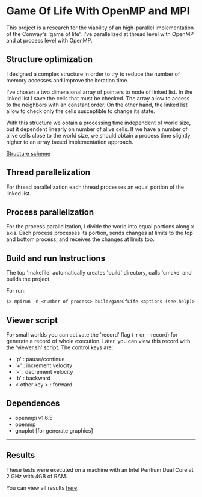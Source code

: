 Game Of Life With OpenMP and MPI
================================
This project is a research for the viability of an high-parallel implementation
of the Conway's 'game of life'. I've parallelized at thread level with OpenMP
and at process level with OpenMP.

Structure optimization
----------------------
I designed a complex structure in order to try to reduce the number of memory
accesses and improve the iteration time.

I've chosen a two dimensional array of pointers to node of linked list. In the
linked list I save the cells that must be checked. The array allow to access to
the neighbors with an constant order. On the other hand, the linked list allow
to check only the cells susceptible to change its state.

With this structure we obtain a processing time independent of world size, but
it dependent linearly on number of alive cells. If we have a number of alive
cells close to the world size, we should obtain a process time slightly higher
to an array based implementation approach.

[Structure scheme](doc/worldStructure.png?raw=true "World structure")

Thread parallelization
----------------------
For thread parallelization each thread processes an equal portion of the linked
list.

Process parallelization
-----------------------
For the process parallelization, i divide the world into equal portions along x
axis. Each process processes its portion, sends changes at limits to the top
and bottom process, and receives the changes at limits too.

Build and run Instructions
--------------------------
The top 'makefile' automatically creates 'build' directory, calls 'cmake' and
builds the project.

For run:
```
$> mpirun -n <number of process> build/gameOfLife <options (see help)>
```

Viewer script
-------------
For small worlds you can activate the 'record' flag (-r or --record) for
generate a record of whole execution. Later, you can view this record with the
'viewer.sh' script. The control keys are:

* 'p' : pause/continue
* '+' : increment velocity
* '-' : decrement velocity
* 'b' : backward
* < other key > : forward

Dependences
-----------
* openmpi v1.6.5
* openmp
* gnuplot [for generate graphics]

------

Results
-------
These tests were executed on a machine with an Intel Pentium Dual Core at 2 GHz
with 4GB of RAM.

You can view all results [here](doc/results.md).
